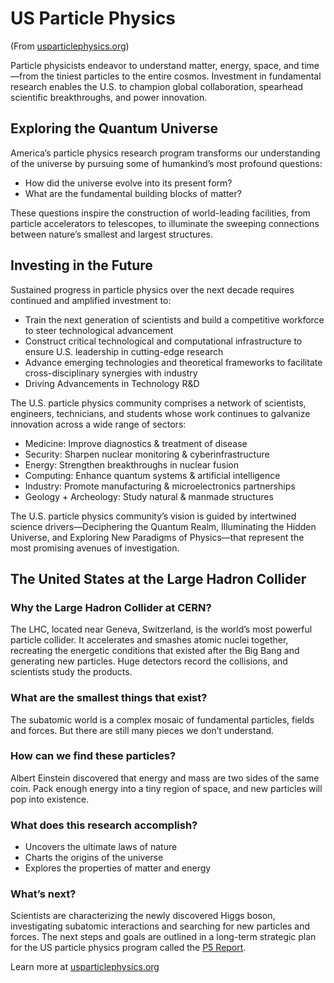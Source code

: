 # US Particle Physics
(From [usparticlephysics.org](https://usparticlephysics.org/))

Particle physicists endeavor to understand matter, energy, space, and time—from the tiniest particles to the entire cosmos. Investment in fundamental research enables the U.S. to champion global collaboration, spearhead scientific breakthroughs, and power innovation.

## Exploring the Quantum Universe

America’s particle physics research program transforms our understanding of the universe by pursuing some of humankind’s most profound questions:

* How did the universe evolve into its present form?
* What are the fundamental building blocks of matter?

These questions inspire the construction of world-leading facilities, from particle accelerators to telescopes, to illuminate the sweeping connections between nature’s smallest and largest structures.

## Investing in the Future

Sustained progress in particle physics over the next decade requires continued and amplified investment to:

* Train the next generation of scientists and build a competitive workforce to steer technological advancement
* Construct critical technological and computational infrastructure to ensure U.S. leadership in cutting-edge research
* Advance emerging technologies and theoretical frameworks to facilitate cross-disciplinary synergies with industry
* Driving Advancements in Technology R&D

The U.S. particle physics community comprises a network of scientists, engineers, technicians, and students whose work continues to galvanize innovation across a wide range of sectors:

* Medicine: Improve diagnostics & treatment of disease
* Security: Sharpen nuclear monitoring & cyberinfrastructure
* Energy: Strengthen breakthroughs in nuclear fusion
* Computing: Enhance quantum systems & artificial intelligence
* Industry: Promote manufacturing & microelectronics partnerships
* Geology + Archeology: Study natural & manmade structures
 
The U.S. particle physics community’s vision is guided by intertwined science drivers—Deciphering the Quantum Realm, Illuminating the Hidden Universe, and Exploring New Paradigms of Physics—that represent the most promising avenues of investigation.
 
## The United States at the Large Hadron Collider

### Why the Large Hadron Collider at CERN?

The LHC, located near Geneva, Switzerland, is the world’s most powerful particle collider. It accelerates and smashes atomic nuclei together, recreating the energetic conditions that existed after the Big Bang and generating new particles. Huge detectors record the collisions, and scientists study the products.

### What are the smallest things that exist?

The subatomic world is a complex mosaic of fundamental particles, fields and forces. But there are still many pieces we don’t understand.

### How can we find these particles?

Albert Einstein discovered that energy and mass are two sides of the same coin. Pack enough energy into a tiny region of space, and new particles will pop into existence.

### What does this research accomplish?

* Uncovers the ultimate laws of nature
* Charts the origins of the universe
* Explores the properties of matter and energy

### What’s next?

Scientists are characterizing the newly discovered Higgs boson, investigating subatomic interactions and searching for new particles and forces. The next steps and goals are outlined in a long-term strategic plan for the US particle physics program called the [P5 Report](https://www.usparticlephysics.org/2023-p5-report/).

Learn more at [usparticlephysics.org](https://usparticlephysics.org/)
